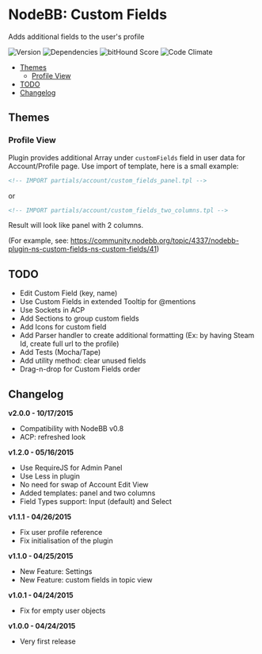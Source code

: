 # NodeBB: Custom Fields

Adds additional fields to the user's profile

![Version](https://img.shields.io/npm/v/nodebb-plugin-ns-custom-fields.svg)
![Dependencies](https://david-dm.org/NicolasSiver/nodebb-plugin-ns-custom-fields.svg)
![bitHound Score](https://www.bithound.io/github/NicolasSiver/nodebb-plugin-ns-custom-fields/badges/score.svg)
![Code Climate](https://img.shields.io/codeclimate/github/NicolasSiver/nodebb-plugin-ns-custom-fields.svg)

<!-- START doctoc generated TOC please keep comment here to allow auto update -->
<!-- DON'T EDIT THIS SECTION, INSTEAD RE-RUN doctoc TO UPDATE -->
 

- [Themes](#themes)
  - [Profile View](#profile-view)
- [TODO](#todo)
- [Changelog](#changelog)

<!-- END doctoc generated TOC please keep comment here to allow auto update -->

## Themes

### Profile View

Plugin provides additional Array under `customFields` field in user data for Account/Profile page.
Use import of template, here is a small example:

```html
<!-- IMPORT partials/account/custom_fields_panel.tpl -->
```

or

```html
<!-- IMPORT partials/account/custom_fields_two_columns.tpl -->
```

Result will look like panel with 2 columns.

(For example, see: https://community.nodebb.org/topic/4337/nodebb-plugin-ns-custom-fields-ns-custom-fields/41)

## TODO

- Edit Custom Field (key, name)
- Use Custom Fields in extended Tooltip for @mentions
- Use Sockets in ACP
- Add Sections to group custom fields
- Add Icons for custom field
- Add Parser handler to create additional formatting (Ex: by having Steam Id, create full url to the profile)
- Add Tests (Mocha/Tape)
- Add utility method: clear unused fields
- Drag-n-drop for Custom Fields order

## Changelog

**v2.0.0 - 10/17/2015**

- Compatibility with NodeBB v0.8
- ACP: refreshed look

**v1.2.0 - 05/16/2015**

- Use RequireJS for Admin Panel
- Use Less in plugin
- No need for swap of Account Edit View
- Added templates: panel and two columns
- Field Types support: Input (default) and Select

**v1.1.1 - 04/26/2015**

- Fix user profile reference 
- Fix initialisation of the plugin

**v1.1.0 - 04/25/2015**

- New Feature: Settings
- New Feature: custom fields in topic view

**v1.0.1 - 04/24/2015**

- Fix for empty user objects

**v1.0.0 - 04/24/2015**

- Very first release
